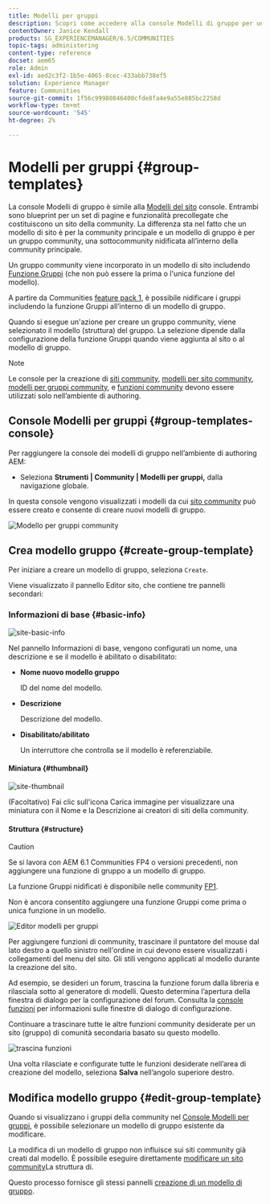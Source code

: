 ```yaml
---
title: Modelli per gruppi
description: Scopri come accedere alla console Modelli di gruppo per un set di pagine e funzionalità collegate a un sito community.
contentOwner: Janice Kendall
products: SG_EXPERIENCEMANAGER/6.5/COMMUNITIES
topic-tags: administering
content-type: reference
docset: aem65
role: Admin
exl-id: aed2c3f2-1b5e-4065-8cec-433abb738ef5
solution: Experience Manager
feature: Communities
source-git-commit: 1f56c99980846400cfde8fa4e9a55e885bc2258d
workflow-type: tm+mt
source-wordcount: '545'
ht-degree: 2%

---
```


# Modelli per gruppi {#group-templates}

La console Modelli di gruppo è simile alla [Modelli del sito](/help/communities/sites.md) console. Entrambi sono blueprint per un set di pagine e funzionalità precollegate che costituiscono un sito della community. La differenza sta nel fatto che un modello di sito è per la community principale e un modello di gruppo è per un gruppo community, una sottocommunity nidificata all’interno della community principale.

Un gruppo community viene incorporato in un modello di sito includendo [Funzione Gruppi](/help/communities/functions.md#groups-function) (che non può essere la prima o l&#39;unica funzione del modello).

A partire da Communities [feature pack 1](/help/communities/deploy-communities.md#latestfeaturepack), è possibile nidificare i gruppi includendo la funzione Gruppi all’interno di un modello di gruppo.

Quando si esegue un&#39;azione per creare un gruppo community, viene selezionato il modello (struttura) del gruppo. La selezione dipende dalla configurazione della funzione Gruppi quando viene aggiunta al sito o al modello di gruppo.

>[!NOTE]
>
>Le console per la creazione di [siti community](/help/communities/sites-console.md), [modelli per sito community](/help/communities/sites.md), [modelli per gruppi community](/help/communities/tools-groups.md), e [funzioni community](/help/communities/functions.md) devono essere utilizzati solo nell’ambiente di authoring.

## Console Modelli per gruppi {#group-templates-console}

Per raggiungere la console dei modelli di gruppo nell’ambiente di authoring AEM:

* Seleziona **Strumenti | Community | Modelli per gruppi,** dalla navigazione globale.

In questa console vengono visualizzati i modelli da cui [sito community](/help/communities/sites-console.md) può essere creato e consente di creare nuovi modelli di gruppo.

![Modello per gruppi community](assets/groups-template.png)

## Crea modello gruppo {#create-group-template}

Per iniziare a creare un modello di gruppo, seleziona `Create`.

Viene visualizzato il pannello Editor sito, che contiene tre pannelli secondari:

### Informazioni di base {#basic-info}

![site-basic-info](assets/site-basic-info.png)

Nel pannello Informazioni di base, vengono configurati un nome, una descrizione e se il modello è abilitato o disabilitato:

* **Nome nuovo modello gruppo**

  ID del nome del modello.

* **Descrizione**

  Descrizione del modello.

* **Disabilitato/abilitato**

  Un interruttore che controlla se il modello è referenziabile.

#### Miniatura  {#thumbnail}

![site-thumbnail](assets/site-thumbnail.png)

(Facoltativo) Fai clic sull&#39;icona Carica immagine per visualizzare una miniatura con il Nome e la Descrizione ai creatori di siti della community.

#### Struttura {#structure}

>[!CAUTION]
>
>Se si lavora con AEM 6.1 Communities FP4 o versioni precedenti, non aggiungere una funzione di gruppo a un modello di gruppo.
>
>La funzione Gruppi nidificati è disponibile nelle community [FP1](/help/communities/communities.md#latestfeaturepack).
>
>Non è ancora consentito aggiungere una funzione Gruppi come prima o unica funzione in un modello.

![Editor modelli per gruppi](assets/template-editor.png)

Per aggiungere funzioni di community, trascinare il puntatore del mouse dal lato destro a quello sinistro nell&#39;ordine in cui devono essere visualizzati i collegamenti del menu del sito. Gli stili vengono applicati al modello durante la creazione del sito.

Ad esempio, se desideri un forum, trascina la funzione forum dalla libreria e rilasciala sotto al generatore di modelli. Questo determina l’apertura della finestra di dialogo per la configurazione del forum. Consulta la [console funzioni](/help/communities/functions.md) per informazioni sulle finestre di dialogo di configurazione.

Continuare a trascinare tutte le altre funzioni community desiderate per un sito (gruppo) di comunità secondaria basato su questo modello.

![trascina funzioni](assets/dragfunctions.png)

Una volta rilasciate e configurate tutte le funzioni desiderate nell’area di creazione del modello, seleziona **Salva** nell’angolo superiore destro.

## Modifica modello gruppo {#edit-group-template}

Quando si visualizzano i gruppi della community nel [Console Modelli per gruppi](#group-templates-console), è possibile selezionare un modello di gruppo esistente da modificare.

La modifica di un modello di gruppo non influisce sui siti community già creati dal modello. È possibile eseguire direttamente [modificare un sito community](/help/communities/sites-console.md#modify-structure)La struttura di.

Questo processo fornisce gli stessi pannelli [creazione di un modello di gruppo](#create-group-template).
